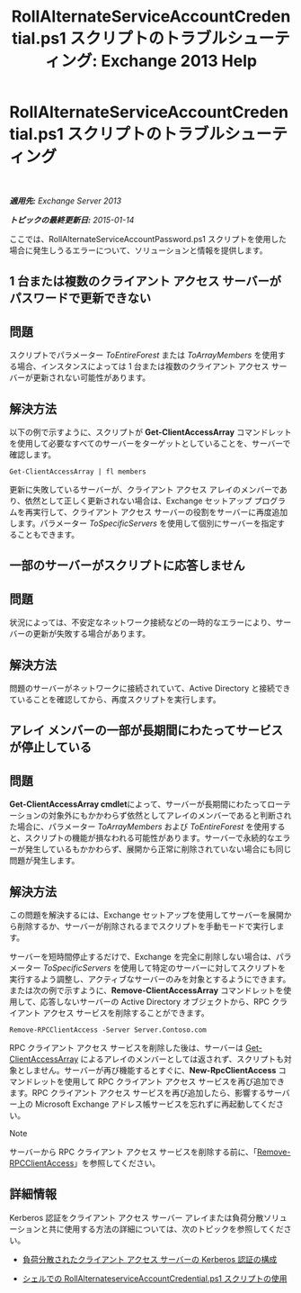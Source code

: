 ﻿---
title: 'RollAlternateServiceAccountCredential.ps1 スクリプトのトラブルシューティング: Exchange 2013 Help'
TOCTitle: RollAlternateServiceAccountCredential.ps1 スクリプトのトラブルシューティング
ms:assetid: 2bbf36d3-eb89-4f92-a8de-259a7cb64d62
ms:mtpsurl: https://technet.microsoft.com/ja-jp/library/Ff808310(v=EXCHG.150)
ms:contentKeyID: 63918669
ms.date: 04/24/2018
mtps_version: v=EXCHG.150
ms.translationtype: HT
---

# RollAlternateServiceAccountCredential.ps1 スクリプトのトラブルシューティング

 

_**適用先:** Exchange Server 2013_

_**トピックの最終更新日:** 2015-01-14_

ここでは、RollAlternateServiceAccountPassword.ps1 スクリプトを使用した場合に発生しうるエラーについて、ソリューションと情報を提供します。

## 1 台または複数のクライアント アクセス サーバーがパスワードで更新できない

## 問題

スクリプトでパラメーター *ToEntireForest* または *ToArrayMembers* を使用する場合、インスタンスによっては 1 台または複数のクライアント アクセス サーバーが更新されない可能性があります。

## 解決方法

以下の例で示すように、スクリプトが **Get-ClientAccessArray** コマンドレットを使用して必要なすべてのサーバーをターゲットとしていることを、サーバーで確認します。

    Get-ClientAccessArray | fl members

更新に失敗しているサーバーが、クライアント アクセス アレイのメンバーであり、依然として正しく更新されない場合は、Exchange セットアップ プログラムを再実行して、クライアント アクセス サーバーの役割をサーバーに再度追加します。パラメーター *ToSpecificServers* を使用して個別にサーバーを指定することもできます。

## 一部のサーバーがスクリプトに応答しません

## 問題

状況によっては、不安定なネットワーク接続などの一時的なエラーにより、サーバーの更新が失敗する場合があります。

## 解決方法

問題のサーバーがネットワークに接続されていて、Active Directory と接続できていることを確認してから、再度スクリプトを実行します。

## アレイ メンバーの一部が長期間にわたってサービスが停止している

## 問題

**Get-ClientAccessArray cmdlet**によって、サーバーが長期間にわたってローテーションの対象外にもかかわらず依然としてアレイのメンバーであると判断された場合に、パラメーター *ToArrayMembers* および *ToEntireForest* を使用すると、スクリプトの機能が損なわれる可能性があります。サーバーで永続的なエラーが発生しているもかかわらず、展開から正常に削除されていない場合にも同じ問題が発生します。

## 解決方法

この問題を解決するには、Exchange セットアップを使用してサーバーを展開から削除するか、サーバーが削除されるまでスクリプトを手動モードで実行します。

サーバーを短時間停止するだけで、Exchange を完全に削除しない場合は、パラメーター *ToSpecificServers* を使用して特定のサーバーに対してスクリプトを実行するよう調整し、アクティブなサーバーのみを対象とするようにできます。または次の例で示すように、**Remove-ClientAccessArray** コマンドレットを使用して、応答しないサーバーの Active Directory オブジェクトから、RPC クライアント アクセス サービスを削除することができます。

    Remove-RPCClientAccess -Server Server.Contoso.com

RPC クライアント アクセス サービスを削除した後は、サーバーは [Get-ClientAccessArray](https://technet.microsoft.com/ja-jp/library/dd297976\(v=exchg.150\)) によるアレイのメンバーとしては返されず、スクリプトも対象としません。サーバーが再び機能するとすぐに、**New-RpcClientAccess** コマンドレットを使用して RPC クライアント アクセス サービスを再び追加できます。RPC クライアント アクセス サービスを再び追加したら、影響するサーバー上の Microsoft Exchange アドレス帳サービスを忘れずに再起動してください。


> [!NOTE]
> サーバーから RPC クライアント アクセス サービスを削除する前に、「<A href="https://technet.microsoft.com/ja-jp/library/dd298151(v=exchg.150)">Remove-RPCClientAccess</A>」を参照してください。



## 詳細情報

Kerberos 認証をクライアント アクセス サーバー アレイまたは負荷分散ソリューションと共に使用する方法の詳細については、次のトピックを参照してください。

  - [負荷分散されたクライアント アクセス サーバーの Kerberos 認証の構成](configuring-kerberos-authentication-for-load-balanced-client-access-servers-exchange-2013-help.md)

  - [シェルでの RollAlternateserviceAccountCredential.ps1 スクリプトの使用](using-the-rollalternateserviceaccountcredential-ps1-script-in-the-shell-exchange-2013-help.md)

